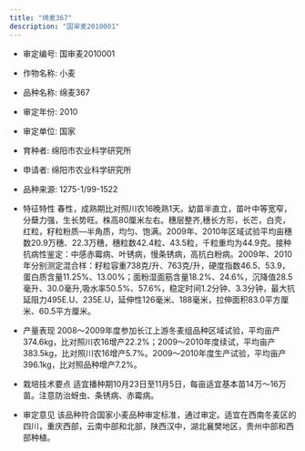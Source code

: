 ```yaml
---
title: "绵麦367"
description: "国审麦2010001"
---
```

* 审定编号:  国审麦2010001

*  作物名称:  小麦

*  品种名称:  绵麦367

*  审定年份:  2010

*  审定单位:  国家

* 育种者:  绵阳市农业科学研究所

*  申请者:  绵阳市农业科学研究所

*  品种来源:  1275-1/99-1522

*  特征特性
春性，成熟期比对照川农16晚熟1天。幼苗半直立，苗叶中等宽窄，分蘖力强，生长势旺。株高80厘米左右。穗层整齐,穗长方形，长芒，白壳，红粒，籽粒粉质—半角质，均匀、饱满。2009年、2010年区域试验平均亩穗数20.9万穗、22.3万穗，穗粒数42.4粒、43.5粒，千粒重均为44.9克。接种抗病性鉴定：中感赤霉病、叶锈病，慢条锈病，高抗白粉病。2009年、2010年分别测定混合样：籽粒容重738克/升、763克/升，硬度指数46.5、53.9，蛋白质含量11.25%、13.00%；面粉湿面筋含量18.2%、24.6%，沉降值28.5毫升、30.0毫升,吸水率50.5%、57.6%，稳定时间1.2分钟、3.3分钟，最大抗延阻力495E.U、235E.U，延伸性126毫米、188毫米，拉伸面积83.0平方厘米、60.5平方厘米。

*  产量表现
 2008～2009年度参加长江上游冬麦组品种区域试验，平均亩产374.6kg，比对照川农16增产22.2%；2009～2010年度续试，平均亩产383.5kg，比对照川农16增产5.7%。2009～2010年度生产试验，平均亩产396.1kg，比对照品种增产7.2%。

*  栽培技术要点
适宜播种期10月23日至11月5日，每亩适宜基本苗14万～16万苗。注意防治蚜虫、条锈病、赤霉病。

*  审定意见
该品种符合国家小麦品种审定标准，通过审定。适宜在西南冬麦区的四川，重庆西部，云南中部和北部，陕西汉中，湖北襄樊地区，贵州中部和西部种植。
